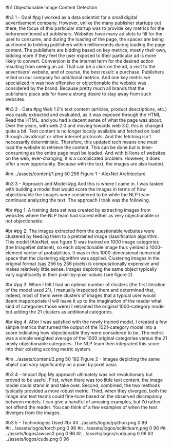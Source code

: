 #h1 Objectionable Image Content Detection

#h3 1 - Goal
#pg I worked as a data scientist for a small digital advertisement company. However, unlike the many publisher startups out there, the focus of this particular startup was to provide key metrics for the beforementioned ad publishers. Websites have many ad slots to fill for the user to consume, and during the loading of the page, the spaces are being auctioned to bidding publishers within milliseconds during loading the page content. The publishers are bidding based on key metrics, mostly their own, bidding more if they feel the user exposed to their particular ad is more likely to convert. Conversion is the internet term for the desired action resulting from seeing an ad. That can be a click on the ad, a visit to the advertisers' website, and of course, the best result: a purchase. Publishers relied on our company for additional metrics. And one key metric we specialized in was how offensive or objectionable the website was considered by the brand. Because pretty much all brands that the publishers place ads for have a strong desire to stay away from such websites. 

#h3 2 - Data
#pg Web 1.0's text content (articles, product descriptions, etc.) was easily extracted and evaluated, as it was exposed through the HTML. Read the HTML, and you had a decent sense of what the page was about. Over the years, with web 2.0 and moving towards web 3.0, this is changed quite a bit. Text content is no longer locally available and fetched on load through JavaScript or other internet protocols. And this fetching isn't necessarily deterministic. Therefore, this updated tech means one must load the website to retrieve the content. This can be done but is time-consuming as the entire page must be loaded. And with billions of websites on the web, ever-changing, it is a complicated problem. However, it does offer a new opportunity. Because with the text, the images are also loaded.  

#im ../assets/content/1.png 50 256 Figure 1 - AlexNet Architecture

#h3 3 - Approach and Model
#pg And this is where I came in. I was tasked with building a model that would score the images in terms of how objectionable the images were considered to be while the NLP team continued analyzing the text. The approach I took was the following. 

#br
#pg 1. A training data set was created by extracting images from websites where the NLP team had scored either as very objectionable or not objectionable. 

#br
#pg 2. The images extracted from the questionable websites were clustered by feeding them to a pretrained image classification algorithm. This model (AlexNet, see figure 1) was trained on 1000 image categories (the ImageNet dataset), so each objectionable image thus yielded a 1000-element vector of probabilities. It was in this 1000-dimensional numerical space that the clustering algorithm was applied. Clustering images in the original format (say 256 by 256 pixels) is computationally expensive and makes relatively little sense. Images depicting the same object typically vary significantly in their pixel-by-pixel values (see figure 2). 

#br
#pg 3. When I felt I had an optimal number of clusters (the first iteration of the model used 21), I manually inspected them and determined that, indeed, most of them were clusters of images that a typical user would deem inappropriate (I will leave it up to the imagination of the reader what kind of categories those were) I retrained the original  1000-category model but adding the 21 clusters as additional categories.

#br
#pg 4. After I was satisfied with the newly trained model, I created a few simple metrics that turned the output of the 1021-category model into a score indicating how objectionable they were considered to be. The metric was a simple weighted average of the 1000 original categories versus the 21 newly objectionable categories. The NLP team then integrated this score into their existing scoring metric system. 

#im ../assets/content/2.png 50 192 Figure 2 - Images depicting the same object can vary significantly on a pixel by pixel basis

#h3 4 - Impact
#pg My approach ultimately was not revolutionary but proved to be useful. First, when there was too little text content, the image model could stand in and take over. Second, combined, the two methods typically provided a more robust metric. Third, when they diverged, both the image and text teams could fine-tune based on the observed discrepancy between models. I can give a handful of amusing examples, but I'd rather not offend the reader. You can think of a few examples of when the text diverges from the images. 

#h3 5 - Technologies Used
#br 
#it ../assets/logos/python.png 0 96  
#it ../assets/logos/torch.png 0 96 
#it ../assets/logos/scikitlearn.png 0 96 
#it ../assets/logos/awsec2.png 0 96 
#it ../assets/logos/cuda.png 0 96
#it ../assets/logos/cuda.png 0 96


